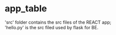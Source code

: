 # app_table
'src' folder contains the src files of the REACT app;
<br>
'hello.py' is the src filed used by flask for BE.
